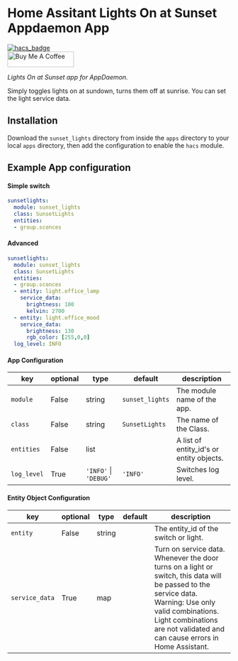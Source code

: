 # Home Assitant Lights On at Sunset Appdaemon App

[![hacs_badge](https://img.shields.io/badge/HACS-Default-orange.svg?style=for-the-badge)](https://github.com/custom-components/hacs)
<br><a href="https://www.buymeacoffee.com/Petro31" target="_blank"><img src="https://cdn.buymeacoffee.com/buttons/default-black.png" width="150px" height="35px" alt="Buy Me A Coffee" style="height: 35px !important;width: 150px !important;" ></a>

_Lights On at Sunset app for AppDaemon._

Simply toggles lights on at sundown, turns them off at sunrise.  You can set the light service data.

## Installation

Download the `sunset_lights` directory from inside the `apps` directory to your local `apps` directory, then add the configuration to enable the `hacs` module.

## Example App configuration

#### Simple switch
```yaml
sunsetlights:
  module: sunset_lights
  class: SunsetLights
  entities:
  - group.sconces
```

#### Advanced 
```yaml
sunsetlights:
  module: sunset_lights
  class: SunsetLights
  entities:
  - group.sconces
  - entity: light.office_lamp
    service_data:
      brightness: 100
      kelvin: 2700
  - entity: light.office_mood
    service_data:
      brightness: 130
      rgb_color: [255,0,0]
  log_level: INFO
```

#### App Configuration
key | optional | type | default | description
-- | -- | -- | -- | --
`module` | False | string | `sunset_lights` | The module name of the app.
`class` | False | string | `SunsetLights` | The name of the Class.
`entities`| False | list | | A list of entity_id's or entity objects.
`log_level` | True | `'INFO'` &#124; `'DEBUG'` | `'INFO'` | Switches log level.

#### Entity Object Configuration
key | optional | type | default | description
-- | -- | -- | -- | --
`entity` | False | string | | The entity_id of the switch or light.
`service_data` | True | map | | Turn on service data.  Whenever the door turns on a light or switch, this data will be passed to the service data.  Warning: Use only valid combinations.  Light combinations are not validated and can cause errors in Home Assistant.
